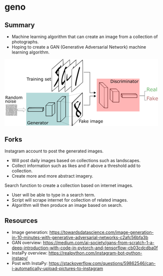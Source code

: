 # geno

## Summary
- Machine learning algorithm that can create an image from a collection of photographs.
- Hoping to create a GAN (Generative Adversarial Network) machine learning algorithm.

![GANs](https://github.com/jameskeywood/geno/blob/main/research/GANs.png?raw=true)

## Forks
Instagram account to post the generated images.
- Will post daily images based on collections such as landscapes.
- Collect information such as likes and if above a threshold add to collection.
- Create more and more abstract imagery.

Search function to create a collection based on internet images.
- User will be able to type in a search term.
- Script will scrape internet for collection of related images.
- Algorithm will then produce an image based on search.

## Resources
- Image generation: https://towardsdatascience.com/image-generation-in-10-minutes-with-generative-adversarial-networks-c2afc56bfa3b
- GAN overview: https://medium.com/ai-society/gans-from-scratch-1-a-deep-introduction-with-code-in-pytorch-and-tensorflow-cb03cdcdba0f
- InstaPy overview: https://realpython.com/instagram-bot-python-instapy/
- Post with InstaPy: https://stackoverflow.com/questions/59862546/can-i-automatically-upload-pictures-to-instagram